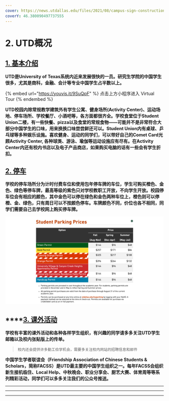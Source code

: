 ```yaml
---
cover: https://news.utdallas.edu/files/2021/08/campus-sign-construction-2021.jpg
coverY: 46.380090497737555
---
```


# 2. UTD概况

## [1. 基本介绍](https://www.utdallas.edu)

**UTD是University of Texas系统内近来发展很快的一员。研究生学院的中国学生很多，尤其是商科，金融、会计等专业中国学生占半数以上。**

{% embed url="https://youvis.it/9SuQpF" %}
点击上方小程序进入 Virtual Tour
{% endembed %}

**UTD校园内除常规教学建筑外有学生公寓、健身场所(Activity Center)、运动场地、停车场所、学校餐厅、小酒吧等，各方面都很齐全。学校食堂位于Student Union二楼，有一些快餐、pizza以及食堂的常规食物——可能并不是非常符合大部分中国学生的口味，用来换换口味尝尝鲜还可以。Student Union内有桌球、乒乓球等多种娱乐设施。喜欢健身、运动的同学们，可以带好自己的Comet Card光顾Activity Center, 各种球类、游泳、瑜伽等运动设施应有尽有。在Activity Center内还有校内书店以及电子产品商店，如果购买电脑的话有一些会有学生折扣。**

## [2. 停车](https://services.utdallas.edu/transit/park/#options)

**学校的停车场所分为计时付费车位和使用包年停车牌的车位，学生可购买橙色、金色、绿色等停车牌，最高等级的紫色只对学校教职工开放，不向学生开放。校园停车位会有相应的颜色，其中金色可以停在绿色和金色两种车位上，橙色则可以停橙、金、绿色，只有周日可以不按颜色停车。车牌颜色不同，价位也各不相同，同学们需要自己去学校网上购买停车牌。**

![](<../.gitbook/assets/image (2).png>)

## ****[**3. 课外活动**](https://utdallas.presence.io/organizations)

**学校有丰富的课外活动和各种各样学生组织，有兴趣的同学请多多关注UTD学生邮箱以及校内张贴版上的传单。**

> `校内还会提供许多勤工俭学机会，需要多关注校内网站的招聘信息和邮件`

**中国学生学者联谊会（Friendship Association of Chinese Students & Scholars，简称FACSS）是UTD最主要的中国学生组织之一。每年FACSS会组织新生接机临住、Local Help、中秋晚会、职业分享会、厨艺大赛、体育周等等系列精彩活动，同学们可以多多关注我们的公众号推送。**

****

****

****

